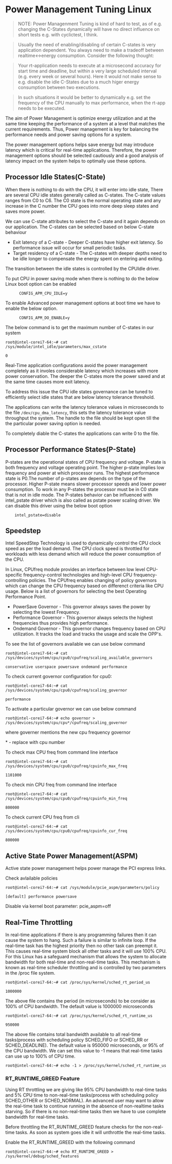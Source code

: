 # Power Management Tuning Linux

> NOTE: Power Managenment Tuning is kind of hard to test, as of e.g. changing the C-States dynamically will have no direct influence on short tests e.g. with cyclictest, I think. 

> Usually the need of enabling/disabling of certain C-states is very application dependent. You always need to make a tradeoff between realtime<->energy consumption. Consider the following thought:

> Your rt-application needs to execute at a microsecond accuracy for start time and deadline, but within a very large scheduled interval (e.g. every week or several hours). Here it would not make sense to e.g. disable the idle C-States due to a much higer energy consumption between two executions. 

> In such situations it would be better to dynamically e.g. set the  frequency of the CPU manually to max performance, when the rt-app needs to be executed.   

The aim of Power Management is optimize energy utilization and at the same time keeping the performance of a system at a level that matches the current requirements. Thus, Power management is key for balancing the performance needs and power saving options for a system.

The power management options helps save energy but may introduce latency which is critical for real-time applications. Therefore, the power management options should be selected cautiously and a good analysis of latency impact on the system helps to optimally use these options.


## Processor Idle States(C-State)

When there is nothing to do with the CPU, it will enter into idle state, There are several CPU idle states generally called as C-states. The C-state values ranges from C0 to C6. The C0 state is the normal operating state and any increase in the C number the CPU goes into more deep sleep states and saves more power.

We can use C-state attributes to select the C-state and it again depends on our application. The C-states can be selected based on below C-state behaviour

* Exit latency of a C-state - Deeper C-states have higher exit latency. So performance issue will occur for small periodic tasks.
* Target residency of a C-state - The C-states with deeper depths need to be idle longer to compensate the energy spent on entering and exiting.

The transition between the idle states is controlled by the CPUIdle driver.

To put CPU in power saving mode when there is nothing to do the below Linux boot option can be enabled
```
      CONFIG_APM_CPU_IDLE=y
```

To enable Advanced power management options at boot time we have to enable the below option.
```
      CONFIG_APM_DO_ENABLE=y
```
The below command is to get the maximum number of C-states in our system
```
root@intel-corei7-64:~# cat /sys/module/intel_idle/parameters/max_cstate

0
```	

Real-Time application configurations avoid the power management completely as it involes considerable latency which increases with more  power conservation. The deeper the C-states more the power saved and at the same time causes more exit latency. 

To address this issue the CPU idle states governance can be tuned to efficiently select idle states that are below latency tolerance threshold.

The applications can write the latency tolerance values in microseconds to the file `/dev/cpu_dma_latency`, this sets the latency tolerance value throughput the system. The handle to the file should be kept open till the the particular power saving option is needed. 

To completely diable the C-states the applications can write 0 to the file.

## Processor Performance States(P-State)

P-states are the operational states of CPU frequency and voltage. P-state is both frequency and voltage operating point. The higher p-state implies low frequency and power at which processor runs. The highest performance state is P0.The number of p-states are depends on the type of the processor. Higher P-state means slower processor speeds and lower power consumption. To work in any P-states the processor must be in C0 state that is not in idle mode. The P-states behavior can be influenced with intel_pstate driver which is also called as pstate power scaling driver. We can disable this driver using the below boot option
```
	intel_pstate=disable
```

## Speedstep

Intel SpeedStep Technology is used to dynamically control the CPU clock speed as per the load demand. The CPU clock speed is throttled for workloads with less demand which will reduce the power consumption of the CPU.

In Linux, CPUfreq module provides an interface between low level CPU-specific frequency-control technologies and high-level CPU frequency-controlling policies. The CPUfreq enables changing of policy governors which can change the CPU frequency based on differenct criteria like CPU usage. Below is a list of governors for selecting the best Operating Performance Point. 

* PowerSave Governor - This governor always saves the power by selecting the lowest Frequency.
* Performance Governor - This governor always selects the highest frequencies thus provides high performance.
* Ondemand Governor - This governor changes frequency based on CPU utilization. It tracks the load and tracks the usage and scale the OPP's.

To see the list of governors available we can use below command
```
root@intel-corei7-64:~# cat /sys/devices/system/cpu/cpu0/cpufreq/scaling_available_governors

conservative userspace powersave ondemand performance
```

To check current governor configuration for cpu0:
```
root@intel-corei7-64:~# cat /sys/devices/system/cpu/cpu0/cpufreq/scaling_governor

performance
```

To activate a particular governor we can use below command
```
root@intel-corei7-64:~# echo governor > /sys/devices/system/cpu/cpu*/cpufreq/scaling_governor
```
where governer mentions the new cpu frequency governor

\* - replace with cpu number


To check max CPU freq from command line interface
```
root@intel-corei7-64:~# cat /sys/devices/system/cpu/cpu0/cpufreq/cpuinfo_max_freq

1101000
```

To check min CPU freq from command line interface
```
root@intel-corei7-64:~# cat /sys/devices/system/cpu/cpu0/cpufreq/cpuinfo_min_freq

800000
```

To check current CPU freq from cli
```
root@intel-corei7-64:~# cat /sys/devices/system/cpu/cpu0/cpufreq/cpuinfo_cur_freq

800000
```

## Active State Power Management(ASPM)

Active state power management helps power manage the PCI express links.

Check avlailable policies

```
root@intel-corei7-64:~# cat /sys/module/pcie_aspm/parameters/policy

[default] performance powersave
```
Disable via kernel boot parameter: pcie_aspm=off

## Real-Time Throttling

In real-time applications if there is any programming failures then it can cause the system to hang. Such a failure is similar to infinite loop. If the real-time task has the highest priority then no other task can preempt it. This causes real-time system block all other tasks and it will use 100% CPU. For this Linux has a safeguard mechanism that allows the system to allocate bandwidth for both real-time and non-real-time tasks. This mechanism is known as real-time scheduler throttling and is controlled by two parameters in the /proc file system.

```
root@intel-corei7-64:~# cat /proc/sys/kernel/sched_rt_period_us

1000000
```

The above file contains the period (in microseconds) to be consider as 100% of CPU bandwidth. The default value is 1000000 microseconds

```
root@intel-corei7-64:~# cat /proc/sys/kernel/sched_rt_runtime_us 

950000
```

The above file contains total bandwidth available to all real-time tasks(process with scheduling policy SCHED_FIFO or SCHED_RR or SCHED_DEADLINE). The default value is 950000 microseconds, or 95% of the CPU bandwidth.
We can set this value to -1 means that real-time tasks can use up to 100% of CPU time.
```
root@intel-corei7-64:~# echo -1 > /proc/sys/kernel/sched_rt_runtime_us
```

### RT_RUNTIME_GREED Feature

Using RT throttling we are giving like 95% CPU bandwidth to real-time tasks and 5% CPU time to non-real-time tasks(process with scheduling policy SCHED_OTHER or SCHED_NORMAL). An advanced user may want to allow the real-time task to continue running in the absence of non-realtime tasks starving. So if there is no non-real-time tasks then we have to use complete bandwidth for real-time tasks.

Before throttling the RT_RUNTIME_GREED feature checks for the non-real-time tasks. As soon as system goes idle it will unthrottle the real-time tasks.

Enable the RT_RUNTIME_GREED with the following command
```
root@intel-corei7-64:~# echo RT_RUNTIME_GREED > /sys/kernel/debug/sched_features
```
